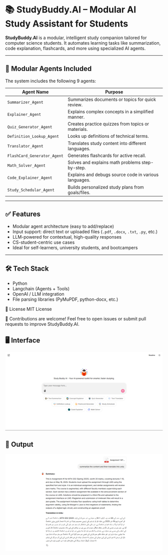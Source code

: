 # 📚 StudyBuddy.AI – Modular AI Study Assistant for Students

**StudyBuddy.AI** is a modular, intelligent study companion tailored for computer science students. It automates learning tasks like summarization, code explanation, flashcards, and more using specialized AI agents.

---

## 🧠 Modular Agents Included

The system includes the following 9 agents:

| Agent Name                  | Purpose                                              |
|----------------------------|------------------------------------------------------|
| `Summarizer_Agent`         | Summarizes documents or topics for quick review.     |
| `Explainer_Agent`          | Explains complex concepts in a simplified manner.    |
| `Quiz_Generator_Agent`     | Creates practice quizzes from topics or materials.   |
| `Definition_Lookup_Agent`  | Looks up definitions of technical terms.             |
| `Translator_Agent`         | Translates study content into different languages.   |
| `FlashCard_Generator_Agent`| Generates flashcards for active recall.              |
| `Math_Solver_Agent`        | Solves and explains math problems step-by-step.      |
| `Code_Explainer_Agent`     | Explains and debugs source code in various languages.|
| `Study_Schedular_Agent`    | Builds personalized study plans from goals/files.    |

---

## ✅ Features

- Modular agent architecture (easy to add/replace)
- Input support: direct text or uploaded files (`.pdf`, `.docx`, `.txt`, `.py`, etc.)
- LLM-powered for contextual, high-quality responses
- CS-student-centric use cases
- Ideal for self-learners, university students, and bootcampers

---

## 🛠 Tech Stack

- Python
- Langchain (Agents + Tools)
- OpenAI / LLM integration
- File parsing libraries (PyMuPDF, python-docx, etc.)

📄 License
MIT License

🤝 Contributions are welcome! Feel free to open issues or submit pull requests to improve StudyBuddy.AI.

## 🖥️ Interface

![Interface](images/interface.png)

## 🚀 Output

![Output](images/output.png)

